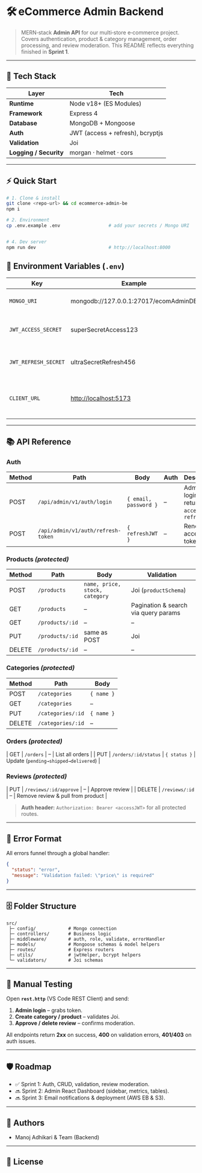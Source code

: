 # 🛠️ eCommerce Admin Backend

> MERN‑stack **Admin API** for our multi‑store e‑commerce project.  Covers authentication, product & category management, order processing, and review moderation.  This README reflects everything finished in **Sprint 1**.

---

## 🚀 Tech Stack

| Layer                  | Tech                             |
| ---------------------- | -------------------------------- |
| **Runtime**            | Node v18+ (ES Modules)           |
| **Framework**          | Express 4                        |
| **Database**           | MongoDB + Mongoose               |
| **Auth**               | JWT (access + refresh), bcryptjs |
| **Validation**         | Joi                              |
| **Logging / Security** | morgan · helmet · cors           |

---

## ⚡ Quick Start

```bash
# 1. Clone & install
git clone <repo-url> && cd ecommerce-admin-be
npm i

# 2. Environment
cp .env.example .env                  # add your secrets / Mongo URI


# 4. Dev server
npm run dev                           # http://localhost:8000
```



## 🔑 Environment Variables (`.env`)

| Key                  | Example                                        | Description                          |
| -------------------- | ---------------------------------------------- | ------------------------------------ |
| `MONGO_URI`          | mongodb://127.0.0.1:27017/ecomAdminDB          | Mongo connection string              |
| `JWT_ACCESS_SECRET`  | superSecretAccess123                           | Signs 15‑min access tokens           |
| `JWT_REFRESH_SECRET` | ultraSecretRefresh456                          | Signs 30‑day refresh tokens          |
| `CLIENT_URL`         | [http://localhost:5173](http://localhost:5173) | Allowed CORS origin (admin frontend) |

---

## 📚 API Reference

### Auth

| Method | Path                               | Body                  | Auth | Description                                     |
| ------ | ---------------------------------- | --------------------- | ---- | ----------------------------------------------- |
| POST   | `/api/admin/v1/auth/login`         | `{ email, password }` | –    | Admin login, returns `accessJWT` & `refreshJWT` |
| POST   | `/api/admin/v1/auth/refresh-token` | `{ refreshJWT }`      | –    | Renew access token                              |

### Products *(protected)*

| Method | Path            | Body                           | Validation                           |
| ------ | --------------- | ------------------------------ | ------------------------------------ |
| POST   | `/products`     | `name, price, stock, category` | Joi (`productSchema`)                |
| GET    | `/products`     | –                              | Pagination & search via query params |
| GET    | `/products/:id` | –                              | –                                    |
| PUT    | `/products/:id` | same as POST                   | Joi                                  |
| DELETE | `/products/:id` | –                              | –                                    |

### Categories *(protected)*

| Method | Path              | Body       |
| ------ | ----------------- | ---------- |
| POST   | `/categories`     | `{ name }` |
| GET    | `/categories`     | –          |
| PUT    | `/categories/:id` | `{ name }` |
| DELETE | `/categories/:id` | –          |

### Orders *(protected)*

\| GET | `/orders` | – | List all orders |
\| PUT | `/orders/:id/status` | `{ status }` | Update (`pending→shipped→delivered`) |

### Reviews *(protected)*

\| PUT | `/reviews/:id/approve` | – | Approve review |
\| DELETE | `/reviews/:id` | – | Remove review & pull from product |

> **Auth header:** `Authorization: Bearer <accessJWT>` for all protected routes.

---

## 🧰 Error Format

All errors funnel through a global handler:

```json
{
  "status": "error",
  "message": "Validation failed: \"price\" is required"
}
```

---

## 🗄️ Folder Structure

```
src/
 ├─ config/            # Mongo connection
 ├─ controllers/       # Business logic
 ├─ middleware/        # auth, role, validate, errorHandler
 ├─ models/            # Mongoose schemas & model helpers
 ├─ routes/            # Express routers
 ├─ utils/             # jwtHelper, bcrypt helpers
 └─ validators/        # Joi schemas
```

---

## 🧪 Manual Testing

Open **`rest.http`** (VS Code REST Client) and send:

1. **Admin login** – grabs token.
2. **Create category / product** – validates Joi.
3. **Approve / delete review** – confirms moderation.

All endpoints return **2xx** on success, **400** on validation errors, **401/403** on auth issues.

---

## 🛡️ Roadmap

* ✅ Sprint 1: Auth, CRUD, validation, review moderation.
* 🔜 Sprint 2: Admin React Dashboard (sidebar, metrics, tables).
* 🔜 Sprint 3: Email notifications & deployment (AWS EB & S3).

---

## 👥 Authors

* Manoj Adhikari & Team (Backend)


---

## 🪪 License


